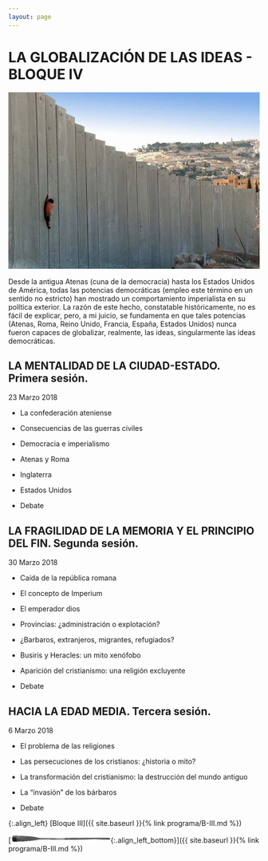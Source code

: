 ```yaml
---
layout: page
---
```


LA GLOBALIZACIÓN DE LAS IDEAS - BLOQUE IV
========================================

![Imagen](/assets/images/4.jpg "Titulo")


Desde la antigua Atenas (cuna de la democracia) hasta los Estados Unidos de América, todas las potencias democráticas (empleo este término en un sentido no estricto) han mostrado un comportamiento imperialista en su política exterior. La razón de este hecho, constatable históricamente, no es fácil de explicar, pero, a mi juicio, se fundamenta en que tales potencias (Atenas, Roma, Reino Unido, Francia, España, Estados Unidos) nunca fueron capaces de globalizar, realmente, las ideas, singularmente las ideas democráticas.



LA MENTALIDAD DE LA CIUDAD-ESTADO. Primera sesión.
--------------------------------------------------
   23 Marzo 2018
* La confederación ateniense
* Consecuencias de las guerras civiles

* Democracia e imperialismo
* Atenas y Roma
* Inglaterra
* Estados Unidos
* Debate

LA FRAGILIDAD DE LA MEMORIA Y EL PRINCIPIO DEL FIN. Segunda sesión.
-------------------------------------------------------------------
   30 Marzo 2018
* Caída de la república romana
* El concepto de Imperium
* El emperador dios
* Provincias: ¿administración o explotación?

* ¿Barbaros, extranjeros, migrantes, refugiados?
* Busiris y Heracles: un mito xenófobo
* Aparición del cristianismo: una religión excluyente
* Debate

HACIA LA EDAD MEDIA. Tercera sesión.
-----------------------------------
   6 Marzo 2018
* El problema de las religiones
* Las persecuciones de los cristianos: ¿historia o mito?

* La transformación del cristianismo: la destrucción del mundo antiguo
* La “invasión” de los bárbaros
* Debate


{:.align_left}
[Bloque III]({{ site.baseurl }}{% link programa/B-III.md %})

[<img src="/assets/images/oar.png"/>{:.align_left_bottom}]({{ site.baseurl }}{% link programa/B-III.md %})
